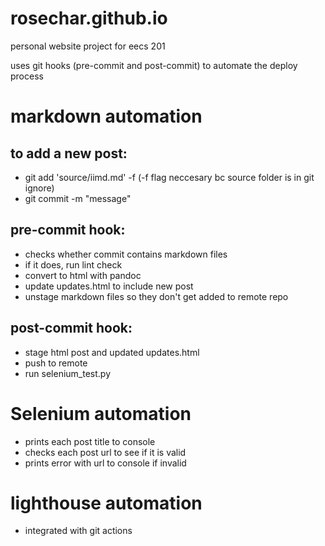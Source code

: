 # rosechar.github.io
personal website project for eecs 201

uses git hooks (pre-commit and post-commit) to automate the deploy process

# markdown automation

## to add a new post:
- git add 'source/iimd.md' -f (-f flag neccesary bc source folder is in git ignore)
- git commit -m "message"

## pre-commit hook:
- checks whether commit contains markdown files
- if it does, run lint check
- convert to html with pandoc
- update updates.html to include new post
- unstage markdown files so they don't get added to remote repo 

## post-commit hook:
- stage html post and updated updates.html
- push to remote 
- run selenium_test.py

# Selenium automation
- prints each post title to console 
- checks each post url to see if it is valid
- prints error with url to console if invalid

# lighthouse automation 
- integrated with git actions
